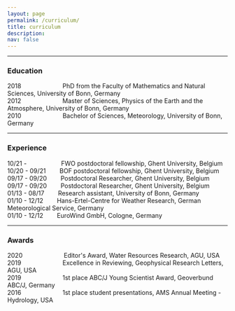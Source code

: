 ```yaml
---
layout: page
permalink: /curriculum/
title: curriculum
description:
nav: false
---
```


***
### Education
2018                        PhD from the Faculty of Mathematics and Natural Sciences, University of Bonn, Germany  
2012                        Master of Sciences, Physics of the Earth and the Atmosphere, University of Bonn, Germany  
2010                        Bachelor of Sciences, Meteorology, University of Bonn, Germany  

***
### Experience
10/21 -                    FWO postdoctoral fellowship, Ghent University, Belgium  
10/20 - 09/21        BOF postdoctoral fellowship, Ghent University, Belgium  
09/17 - 09/20        Postdoctoral Researcher, Ghent University, Belgium  
09/17 - 09/20        Postdoctoral Researcher, Ghent University, Belgium  
01/13 - 08/17        Research assistant, University of Bonn, Germany  
01/10 - 12/12        Hans-Ertel-Centre for Weather Research, German Meteorological Service, Germany  
01/10 - 12/12        EuroWind GmbH, Cologne, Germany  

***
### Awards
2020                        Editor's Award, Water Resources Research, AGU, USA  
2019                        Excellence in Reviewing, Geophysical Research Letters, AGU, USA  
2019                        1st place ABC/J Young Scientist Award, Geoverbund ABC/J, Germany  
2016                        1st place student presentations, AMS Annual Meeting - Hydrology, USA  

